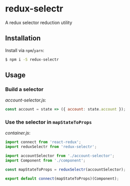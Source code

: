 # redux-selectr

A redux selector reduction utility

## Installation

Install via `npm`/`yarn`:

```sh
$ npm i -S redux-selectr
```
## Usage

### Build a selector

_account-selector.js_:

```js
const account = state => ({ account: state.account });
```

### Use the selector in `mapStateToProps`

_container.js_:

```js
import connect from 'react-redux';
import reduxSelectr from 'redux-selectr';

import accountSelector from './account-selector';
import Component from './component';

const mapStateToProps = reduxSelectr(accountSelector);

export default connect(mapStateToProps)(Component);
```
